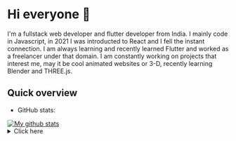 # Hi everyone :wave:

I'm a fullstack web developer and flutter developer from India.
I mainly code in Javascript, in 2021 I was introducted to React and I fell the instant connection. I am always learning and recently learned Flutter and worked as a freelancer under that domain. I am constantly working on projects that interest me, may it be cool animated websites or 3-D, recently learning Blender and THREE.js.

## Quick overview
* GitHub stats:  
<a href="https://github-readme-stats.vercel.app/api?username=Thakkar-Khushang&count_private=true&show_icons=true&theme=dracula">
  <img align="center" src="https://github-readme-stats.vercel.app/api?username=Thakkar-Khushang&count_private=true&show_icons=true&theme=dracula" alt="My github stats" />
</a>  

<details>

## More stuff about me  
<summary>
  Click here
</summary>

### What I do

I love exploring and learning from various experiences. I am on the constant search for projects to contribute into and learning more.

## My skills 📜

### Web technologies

- React.js
- Node.js
- JavaScript
- TypeScript
- HTML, CSS
- SCSS



### Application Development

- Flutter


### Languages 🌐

| Language      |
| ------------- |
| English       |
| Hindi         |
| Gujarati      |

</details>
